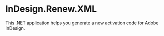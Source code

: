 # InDesign.Renew.XML
This .NET application helps you generate a new activation code for Adobe InDesign.
